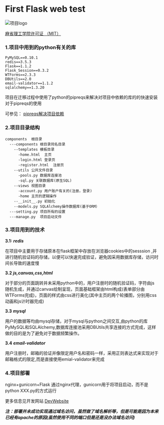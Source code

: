 # First Flask web test
![项目logo](https://sincos.ga/logo.jpg)

[麻省理工学院许可证 （MIT）](https://raw.githubusercontent.com/qwert-f/flask/main/LICENSE)
### 1.项目中用到的python有关的库

    PyMySQL==0.10.1
    redis==3.5.3
    Flask==1.1.2
    Flask_Session==0.3.2
    WTForms==2.3.3
    DBUtils==2.0
    email-validator==1.1.2
    sqlalchemy==1.3.20

项目在迁移过程中使用了python的pipreqs来解决对项目中依赖的库的的快速安装
对于pipreqs的使用

可参见：
[pipreqs解决项目依赖](https://sincos.ga/reqs.html)

### 2.项目目录结构

    components  根目录
      ---components 根目录同名目录
        --templates 模板目录
          -home.html  主页
          -login.html 登录页
          -register.html  注册页
        --utils 公共文件目录
          -pools.py 数据库连接池
          -sql.py 关联数据库(原生SQL)
        --views 视图目录
          -account.py 用户账户有关的(注册，登录)
          -home 主页的逻辑操作
        --__init__.py 初始化
        --models.py SQLAlchemy操作数据库(基于ORM）
      ---setting.py 项目所有的设置
      ---manage.py  项目启动文件

### 3.项目用到的技术
**3.1:**
***redis***

在项目中主要用于存储原本在flask框架中存放在浏览器cookies中的sesssion
,并进行随机验证码的存储，以便可以快速完成验证，避免因采用数据库存储，访问时间长导致的速度慢

**3.2**
***js,canvas,css,html***

对于部分的页面跳转并未采用python中的，用户注册时的随机验证码，字符由js随机生成，并通过canvas绘制呈现，页面基础框架由html构成(表单部分由WTForms完成)，页面的样式由css进行美化(其中主页的两个轮播图，分别用css动画和js计时器完成)

**3.3**
***mysql***

用户的数据等均由mysql存储，对于mysql与python之间交互,由python的库PyMySQL和SQLAlchemy,数据库连接池采用DBUtils共享连接的方式完成，这样做的目的是为了避免对于数据频繁操作。

**3.4**
***email-validator***

用户注册时，邮箱的验证并像限定用户名和密码一样，采用正则表达式来实现对于邮箱格式的限定,而是直接使用emial-validator来完成

### 4.项目部署
nginx+gunicorn+Flask
通过nginx代理，gunicorn用于将项目启动，而不是python XXX.py的方式运行

更多信息见开发网站
[DevWebsite](https://sincos.ga)

***注：部署并未成功实现通过域名访问，虽然做了域名解析等，但是可能是因为本来已经有apache的原因(虽然使用不同的端口但是还是没办法域名访问)***
